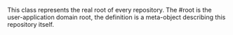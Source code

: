 This class represents the real root of every repository.  The #root is the user-application domain root, the definition is a meta-object describing this repository itself.